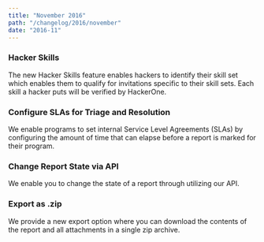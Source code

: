 ```yaml
---
title: "November 2016"
path: "/changelog/2016/november"
date: "2016-11"
---
```


### Hacker Skills
The new Hacker Skills feature enables hackers to identify their skill set which enables them to qualify for invitations specific to their skill sets. Each skill a hacker puts will be verified by HackerOne. 

### Configure SLAs for Triage and Resolution
We enable programs to set internal Service Level Agreements (SLAs) by configuring the amount of time that can elapse before a report is marked for their program. 

### Change Report State via API
We enable you to change the state of a report through utilizing our API. 

### Export as .zip
We provide a new export option where you can download the contents of the report and all attachments in a single zip archive. 

